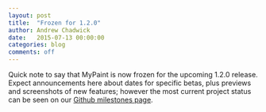 ```yaml
---
layout: post
title:  "Frozen for 1.2.0"
author: Andrew Chadwick
date:   2015-07-13 00:00:00
categories: blog
comments: off
---
```


Quick note to say that MyPaint is now frozen for the upcoming 1.2.0
release. Expect announcements here about dates for specific betas, plus
previews and screenshots of new features; however the most current
project status can be seen on our 
[Github milestones page](https://github.com/mypaint/mypaint/milestones).

